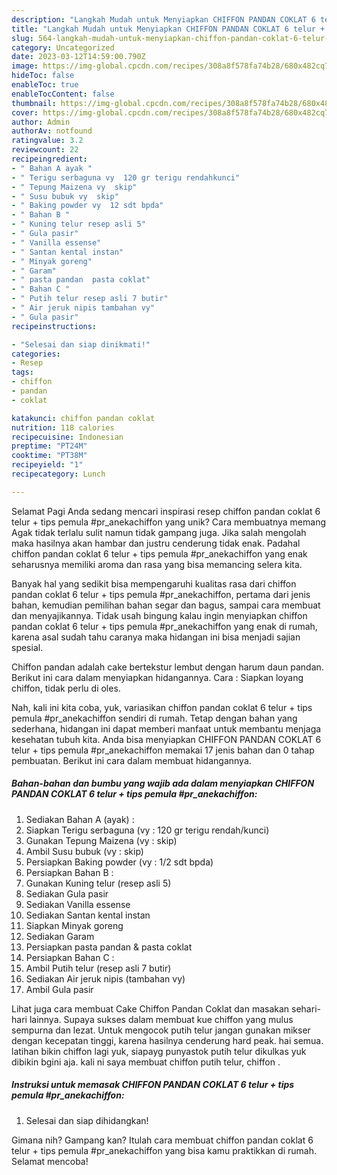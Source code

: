 ```yaml
---
description: "Langkah Mudah untuk Menyiapkan CHIFFON PANDAN COKLAT 6 telur + tips pemula #pr_anekachiffon yang Lezat, Sempurna"
title: "Langkah Mudah untuk Menyiapkan CHIFFON PANDAN COKLAT 6 telur + tips pemula #pr_anekachiffon yang Lezat, Sempurna"
slug: 564-langkah-mudah-untuk-menyiapkan-chiffon-pandan-coklat-6-telur-tips-pemula-pr-anekachiffon-yang-lezat-sempurna
category: Uncategorized
date: 2023-03-12T14:59:00.790Z
image: https://img-global.cpcdn.com/recipes/308a8f578fa74b28/680x482cq70/chiffon-pandan-coklat-6-telur-tips-pemula-pr_anekachiffon-foto-resep-utama.jpg
hideToc: false
enableToc: true
enableTocContent: false
thumbnail: https://img-global.cpcdn.com/recipes/308a8f578fa74b28/680x482cq70/chiffon-pandan-coklat-6-telur-tips-pemula-pr_anekachiffon-foto-resep-utama.jpg
cover: https://img-global.cpcdn.com/recipes/308a8f578fa74b28/680x482cq70/chiffon-pandan-coklat-6-telur-tips-pemula-pr_anekachiffon-foto-resep-utama.jpg
author: Admin
authorAv: notfound
ratingvalue: 3.2
reviewcount: 22
recipeingredient:
- " Bahan A ayak "
- " Terigu serbaguna vy  120 gr terigu rendahkunci"
- " Tepung Maizena vy  skip"
- " Susu bubuk vy  skip"
- " Baking powder vy  12 sdt bpda"
- " Bahan B "
- " Kuning telur resep asli 5"
- " Gula pasir"
- " Vanilla essense"
- " Santan kental instan"
- " Minyak goreng"
- " Garam"
- " pasta pandan  pasta coklat"
- " Bahan C "
- " Putih telur resep asli 7 butir"
- " Air jeruk nipis tambahan vy"
- " Gula pasir"
recipeinstructions:

- "Selesai dan siap dinikmati!"
categories:
- Resep
tags:
- chiffon
- pandan
- coklat

katakunci: chiffon pandan coklat 
nutrition: 118 calories
recipecuisine: Indonesian
preptime: "PT24M"
cooktime: "PT38M"
recipeyield: "1"
recipecategory: Lunch

---
```



Selamat Pagi Anda sedang mencari inspirasi resep chiffon pandan coklat 6 telur + tips pemula #pr_anekachiffon yang unik? Cara membuatnya memang Agak tidak terlalu sulit namun tidak gampang juga. Jika salah mengolah maka hasilnya akan hambar dan justru cenderung tidak enak. Padahal chiffon pandan coklat 6 telur + tips pemula #pr_anekachiffon yang enak seharusnya memiliki aroma dan rasa yang bisa memancing selera kita.


Banyak hal yang sedikit bisa mempengaruhi kualitas rasa dari chiffon pandan coklat 6 telur + tips pemula #pr_anekachiffon, pertama dari jenis bahan, kemudian pemilihan bahan segar dan bagus, sampai cara membuat dan menyajikannya. Tidak usah bingung kalau ingin menyiapkan chiffon pandan coklat 6 telur + tips pemula #pr_anekachiffon yang enak di rumah, karena asal sudah tahu caranya maka hidangan ini bisa menjadi sajian spesial.

Chiffon pandan adalah cake bertekstur lembut dengan harum daun pandan. Berikut ini cara dalam menyiapkan hidangannya. Cara : Siapkan loyang chiffon, tidak perlu di oles.


Nah, kali ini kita coba, yuk, variasikan chiffon pandan coklat 6 telur + tips pemula #pr_anekachiffon sendiri di rumah. Tetap dengan bahan yang sederhana, hidangan ini dapat memberi manfaat untuk membantu menjaga kesehatan tubuh kita. Anda bisa menyiapkan CHIFFON PANDAN COKLAT 6 telur + tips pemula #pr_anekachiffon memakai 17 jenis bahan dan 0 tahap pembuatan. Berikut ini cara dalam membuat hidangannya.

<!--inarticleads1-->

##### Bahan-bahan dan bumbu yang wajib ada dalam menyiapkan CHIFFON PANDAN COKLAT 6 telur + tips pemula #pr_anekachiffon:

1. Sediakan  Bahan A (ayak) :
1. Siapkan  Terigu serbaguna (vy : 120 gr terigu rendah/kunci)
1. Gunakan  Tepung Maizena (vy : skip)
1. Ambil  Susu bubuk (vy : skip)
1. Persiapkan  Baking powder (vy : 1/2 sdt bpda)
1. Persiapkan  Bahan B :
1. Gunakan  Kuning telur (resep asli 5)
1. Sediakan  Gula pasir
1. Sediakan  Vanilla essense
1. Sediakan  Santan kental instan
1. Siapkan  Minyak goreng
1. Sediakan  Garam
1. Persiapkan  pasta pandan &amp; pasta coklat
1. Persiapkan  Bahan C :
1. Ambil  Putih telur (resep asli 7 butir)
1. Sediakan  Air jeruk nipis (tambahan vy)
1. Ambil  Gula pasir


Lihat juga cara membuat Cake Chiffon Pandan Coklat dan masakan sehari-hari lainnya. Supaya sukses dalam membuat kue chiffon yang mulus sempurna dan lezat. Untuk mengocok putih telur jangan gunakan mikser dengan kecepatan tinggi, karena hasilnya cenderung hard peak. hai semua. latihan bikin chiffon lagi yuk, siapayg punyastok putih telur dikulkas yuk dibikin bgini aja. kali ni saya membuat chiffon putih telur, chiffon . 

<!--inarticleads2-->

##### Instruksi untuk memasak CHIFFON PANDAN COKLAT 6 telur + tips pemula #pr_anekachiffon:


1. Selesai dan siap dihidangkan!



Gimana nih? Gampang kan? Itulah cara membuat chiffon pandan coklat 6 telur + tips pemula #pr_anekachiffon yang bisa kamu praktikkan di rumah. Selamat mencoba!
